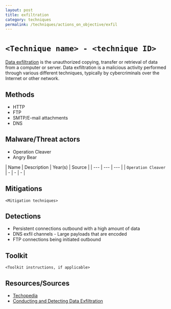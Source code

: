 ```yaml
---
layout: post
title: exfiltration
category: techniques
permalink: /techniques/actions_on_objective/exfil
---
```

# `<Technique name> - <technique ID>`

[Data exfiltration](https://www.techopedia.com/definition/14682/data-exfiltration) is the unauthorized copying, transfer or retrieval of data from a computer or server. Data exfiltration is a malicious activity performed through various different techniques, typically by cybercriminals over the Internet or other network.

## Methods

* HTTP
* FTP
* SMTP/E-mail attachments
* DNS

## Malware/Threat actors

<ul id="threat-actors">
<li>Operation Cleaver</li>
<li>Angry Bear</li>

</ul>

| Name | Description | Year(s) | Source |
| --- | --- | --- |
| `Operation Cleaver` | - | - | - |


## Mitigations

`<Mitigation techniques>`

## Detections

* Persistent connections outbound with a high amount of data
* DNS exfil channels - Large payloads that are encoded
* FTP connections being initiated outbound

## Toolkit

`<Toolkit instructions, if applicable>`

## Resources/Sources

* [Techopedia](https://www.techopedia.com/definition/14682/data-exfiltration)
* [Conducting and Detecting Data Exfiltration](https://www.mindpointgroup.com/blog/operations/conducting-and-detecting-data-exfiltration/)
